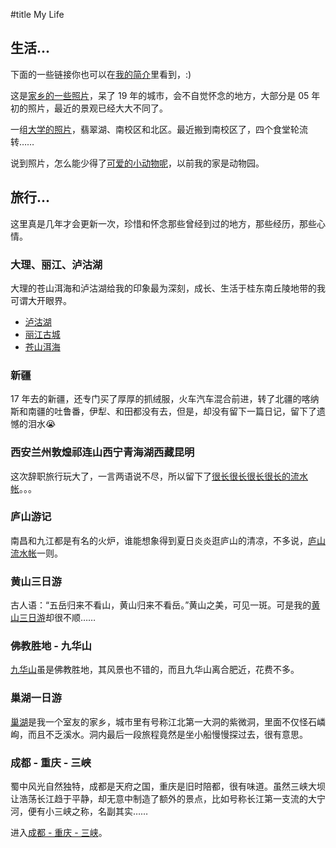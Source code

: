 #title My Life


## 生活...

下面的一些链接你也可以在[我的简介](AboutMe)里看到，:)

这是[家乡的一些照片](YulinPhotos)，呆了 19 年的城市，会不自觉怀念的地方，大部分是 05 年初的照片，最近的景观已经大大不同了。

一组[大学的照片](HFUTphotos)，翡翠湖、南校区和北区。最近搬到南校区了，四个食堂轮流转……

说到照片，怎么能少得了[可爱的小动物呢](Animals)，以前我的家是动物园。




## 旅行...

这里真是几年才会更新一次，珍惜和怀念那些曾经到过的地方，那些经历，那些心情。

### 大理、丽江、泸沽湖

大理的苍山洱海和泸沽湖给我的印象最为深刻，成长、生活于桂东南丘陵地带的我可谓大开眼界。

- [泸沽湖](blog#2019-10#p3)
- [丽江古城](blog#2019-10#p2)
- [苍山洱海](blog#2019-10#p0)

### 新疆

17 年去的新疆，还专门买了厚厚的抓绒服，火车汽车混合前进，转了北疆的喀纳斯和南疆的吐鲁番，伊犁、和田都没有去，但是，却没有留下一篇日记，留下了遗憾的泪水😭

### 西安兰州敦煌祁连山西宁青海湖西藏昆明

这次辞职旅行玩大了，一言两语说不尽，所以留下了[很长很长很长很长的流水帐](blog#2012-11#p0)。。。



### 庐山游记

南昌和九江都是有名的火炉，谁能想象得到夏日炎炎逛庐山的清凉，不多说，[庐山流水帐](blog#2011-08#p0)一则。



### 黄山三日游

古人语：“五岳归来不看山，黄山归来不看岳。”黄山之美，可见一斑。可是我的[黄山三日游](TravellingHuangshan)却很不顺……



### 佛教胜地 - 九华山

[九华山](TravellingJiuhua)虽是佛教胜地，其风景也不错的，而且九华山离合肥近，花费不多。



### 巢湖一日游

[巢湖](TravellingChaohu)是我一个室友的家乡，城市里有号称江北第一大洞的紫微洞，里面不仅怪石嶙峋，而且不乏溪水。洞内最后一段旅程竟然是坐小船慢慢探过去，很有意思。



### 成都 - 重庆 - 三峡

蜀中风光自然独特，成都是天府之国，重庆是旧时陪都，很有味道。虽然三峡大坝让浩荡长江趋于平静，却无意中制造了额外的景点，比如号称长江第一支流的大宁河，便有小三峡之称，名副其实……

进入[成都 - 重庆 - 三峡](TravellingSanxia)。
